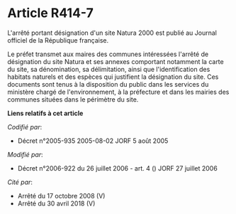 # Article R414-7

L'arrêté portant désignation d'un site Natura 2000 est publié au Journal officiel de la République française.

Le préfet transmet aux maires des communes intéressées l'arrêté de désignation du site Natura et ses annexes comportant
notamment la carte du site, sa dénomination, sa délimitation, ainsi que l'identification des habitats naturels et des espèces
qui justifient la désignation du site. Ces documents sont tenus à la disposition du public dans les services du ministère
chargé de l'environnement, à la préfecture et dans les mairies des communes situées dans le périmètre du site.

**Liens relatifs à cet article**

_Codifié par_:

  - Décret n°2005-935 2005-08-02 JORF 5 août 2005

_Modifié par_:

  - Décret n°2006-922 du 26 juillet 2006 - art. 4 () JORF 27 juillet 2006

_Cité par_:

  - Arrêté du 17 octobre 2008 (V)
  - Arrêté du 30 avril 2018 (V)
